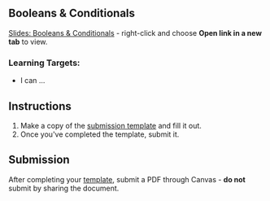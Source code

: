 ---
---

[//]: # ( <p><iframe src="https://douglasurner.github.io/GDP1/units/2/assignments/U2.3-booleans/" width="100%" height="666px"></iframe></p> )

## Booleans & Conditionals

[slides]: https://docs.google.com/presentation/d/1Yl01aeyJXc7pOkDCNa1P8xo1_t08LdUhYpFcAHa50NA/edit?usp=sharing
[template]: https://docs.google.com/document/d/1A2B1EDhRhgxUCseBPQ_su1A0qBTstVVh2o8BUFbgBBA/edit?usp=sharing

[Slides: Booleans & Conditionals][slides] - right-click and choose **Open link in a new tab** to view.

### Learning Targets:

* I can ...

## Instructions

1. Make a copy of the [submission template][template] and fill it out.
1. Once you've completed the template, submit it.

## Submission

After completing your [template][], submit a PDF through Canvas - **do not** submit by sharing the document.

